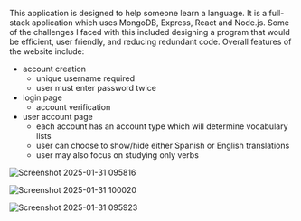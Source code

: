 This application is designed to help someone learn a language. It is a full-stack application which uses MongoDB, Express, React and Node.js. Some of the challenges I faced with this included designing a program that would be efficient, user friendly, and reducing redundant code. 
Overall features of the website include:
+ account creation
  - unique username required
  - user must enter password twice
+ login page
  - account verification
+ user account page
  - each account has an account type which will determine vocabulary lists
  - user can choose to show/hide either Spanish or English translations
  - user may also focus on studying only verbs

![Screenshot 2025-01-31 095816](https://github.com/user-attachments/assets/003579ec-7bc5-41bc-a31c-4cf08011cd36)

![Screenshot 2025-01-31 100020](https://github.com/user-attachments/assets/2d4b3bad-daa0-4065-ac02-7c6a1cfca4ed)

![Screenshot 2025-01-31 095923](https://github.com/user-attachments/assets/0ac0ad9a-ac34-46b2-9ae0-9358031536c4)
